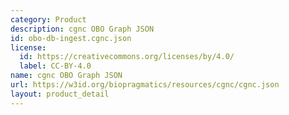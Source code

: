 ```yaml
---
category: Product
description: cgnc OBO Graph JSON
id: obo-db-ingest.cgnc.json
license:
  id: https://creativecommons.org/licenses/by/4.0/
  label: CC-BY-4.0
name: cgnc OBO Graph JSON
url: https://w3id.org/biopragmatics/resources/cgnc/cgnc.json
layout: product_detail
---
```

